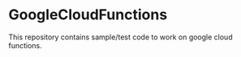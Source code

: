 # GoogleCloudFunctions

This repository contains sample/test code to work on google cloud functions.
